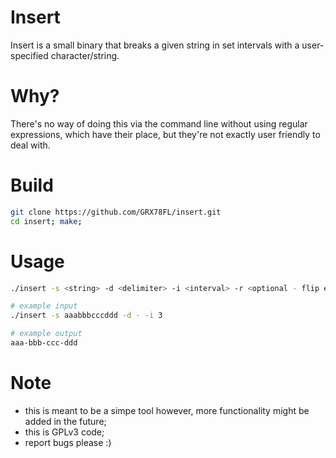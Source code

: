 # Insert

Insert is a small binary that breaks a given string in set intervals with a user-specified character/string.

# Why?

There's no way of doing this via the command line without using regular expressions, which have their place, but they're not exactly user friendly to deal with.

#  Build

```bash
git clone https://github.com/GRX78FL/insert.git
cd insert; make;
```

# Usage

```bash
./insert -s <string> -d <delimiter> -i <interval> -r <optional - flip endianness>

# example input
./insert -s aaabbbcccddd -d - -i 3

# example output
aaa-bbb-ccc-ddd
```

# Note

* this is meant to be a simpe tool however, more functionality might be added in the future;
* this is GPLv3 code;
* report bugs please :)


